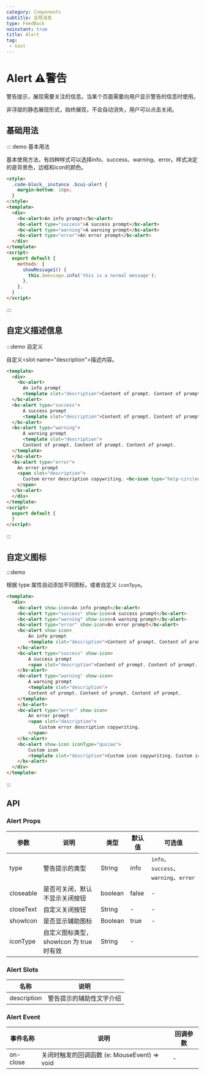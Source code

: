 ```yaml
---
category: Components
subtitle: 全局消息
type: FeedBack
noinstant: true
title: Alert
tag:
 - test
---
```


# Alert ⚠️警告

警告提示，展现需要关注的信息。当某个页面需要向用户显示警告的信息时使用。

非浮层的静态展现形式，始终展现，不会自动消失，用户可以点击关闭。

## 基础用法

::: demo 基本用法

基本使用方法，有四种样式可以选择info、success、warning、error。样式决定的是背景色，边框和icon的颜色。

```html
<style>
  .code-block__instance .bcui-alert {
    margin-bottom: 18px;
  }
</style>
<template>
  <div>
    <bc-alert>An info prompt</bc-alert>
    <bc-alert type="success">A success prompt</bc-alert>
    <bc-alert type="warning">A warning prompt</bc-alert>
    <bc-alert type="error">An error prompt</bc-alert>
  </div>
</template>
<script>
  export default {
    methods: {
      showMessage1() {
        this.$message.info('this is a normal message');
      },
    },
  }
</script>
```
:::

## 自定义描述信息

:::demo 自定义

自定义\<slot name="description"\>描述内容。

```html
<template>
  <div>
    <bc-alert>
      An info prompt
      <template slot="description">Content of prompt. Content of prompt. Content of prompt. Content of prompt. </template>
  </bc-alert>
  <bc-alert type="success">
      A success prompt
      <template slot="description">Content of prompt. Content of prompt. Content of prompt. Content of prompt. </template>
  </bc-alert>
  <bc-alert type="warning">
      A warning prompt
      <template slot="description">
      Content of prompt. Content of prompt. Content of prompt.
  </template>
  </bc-alert>
  <bc-alert type="error">
    An error prompt
    <span slot="description">
      Custom error description copywriting. <bc-icon type="help-circled" size="14"></bc-icon>
    </span>
  </bc-alert>
  </div>
</template>
<script>
  export default {
  }
</script>
```
:::

## 自定义图标

:::demo

根据 type 属性自动添加不同图标，或者自定义 `iconTpye`。

```html
<template>
  <div>
    <bc-alert show-icon>An info prompt</bc-alert>
    <bc-alert type="success" show-icon>A success prompt</bc-alert>
    <bc-alert type="warning" show-icon>A warning prompt</bc-alert>
    <bc-alert type="error" show-icon>An error prompt</bc-alert>
    <bc-alert show-icon>
        An info prompt
        <template slot="description">Content of prompt. Content of prompt. Content of prompt. Content of prompt. </template>
    </bc-alert>
    <bc-alert type="success" show-icon>
        A success prompt
        <span slot="description">Content of prompt. Content of prompt. Content of prompt. Content of prompt. </span>
    </bc-alert>
    <bc-alert type="warning" show-icon>
        A warning prompt
        <template slot="description">
        Content of prompt. Content of prompt. Content of prompt.
    </template>
    </bc-alert>
    <bc-alert type="error" show-icon>
        An error prompt
        <span slot="description">
            Custom error description copywriting.
        </span>
    </bc-alert>
    <bc-alert show-icon iconType="quxiao">
        Custom icon
        <template slot="description">Custom icon copywriting. Custom icon copywriting. Custom icon copywriting. </template>
    </bc-alert>
  </div>
</template>
```
:::


##  API


### Alert Props

| 参数 | 说明 | 类型 | 默认值 | 可选值 |
| ---------|----------|--------- |--------- |--------- |
| type | 警告提示的类型 | String | info | `info`、`success`、`warning`、`error` |
| closeable | 是否可关闭，默认不显示关闭按钮 | boolean | false | - |
| closeText |	自定义关闭按钮 | String |	- | - |
| showIcon | 是否显示辅助图标	| Boolean |	true | - |
| iconType | 自定义图标类型，showIcon 为 true 时有效 | String | - |

### Alert Slots

| 名称 | 说明 |
|-----|-----|
| description |	警告提示的辅助性文字介绍 |

### Alert Event

| 事件名称 | 说明 | 回调参数 |
|----|----|----|
| on-close | 关闭时触发的回调函数 (e: MouseEvent) => void | - |

